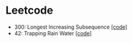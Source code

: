 # Leetcode

* 300: Longest Increasing Subsequence [[code]](./300.py)
* 42: Trapping Rain Water [[code]](./42.py)